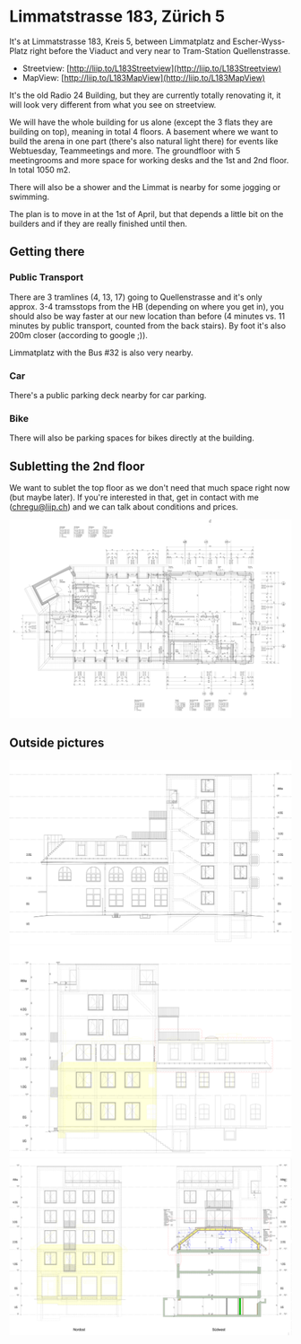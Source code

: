 # Limmatstrasse 183, Zürich 5


It's at Limmatstrasse 183, Kreis 5, between Limmatplatz and
Escher-Wyss-Platz right before the Viaduct and very near to Tram-Station
Quellenstrasse.

* Streetview: [http://liip.to/L183Streetview](http://liip.to/L183Streetview)
* MapView: [http://liip.to/L183MapView](http://liip.to/L183MapView)


It's the old Radio 24 Building, but they are currently totally
renovating it, it will look very different from what you see on streetview.

We will have the whole building for us alone (except the 3 flats they
are building on top), meaning in total 4 floors. A basement where we want to build the arena in one part (there's also natural light there) for events like Webtuesday, Teammeetings and more. The groundfloor with 5 meetingrooms and more space for working desks and the 1st and 2nd floor. In total 1050 m2. 

There will also be a shower and the Limmat is nearby for some jogging or swimming.

The plan is to move in at the 1st of April, but that depends a little
bit on the builders and if they are really finished until then.

## Getting there

### Public Transport

There are 3 tramlines (4, 13, 17) going to Quellenstrasse and it's only
approx. 3-4 tramsstops from the HB (depending on where you get in), you
should also be way faster at our new location than before (4 minutes vs.
11 minutes by public transport, counted from the back stairs). By foot
it's also 200m closer (according to google ;)).

Limmatplatz with the Bus #32 is also very nearby.

### Car

There's a public parking deck nearby for car parking.

### Bike

There will also be parking spaces for bikes directly at the building.

## Subletting the 2nd floor

We want to sublet the top floor as we don't need that much space right now (but maybe later). If you're interested in that, get in contact with me (chregu@liip.ch) and we can talk about conditions and prices.

![2ndfloor](images/L183-2nd-floor.png)

## Outside pictures

![](images/L183-suedost.png)
![](images/L183-nordwest.png)
![](images/L183-suedwest-nordost.png)


